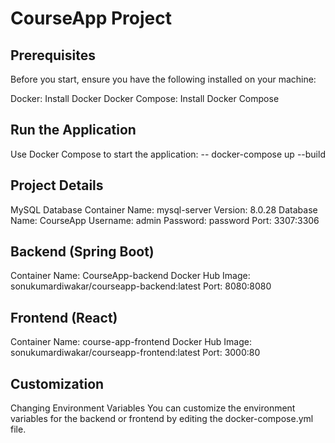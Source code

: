 # CourseApp Project
## Prerequisites
Before you start, ensure you have the following installed on your machine:

Docker: Install Docker
Docker Compose: Install Docker Compose

## Run the Application
Use Docker Compose to start the application:
-- docker-compose up --build
## Project Details
MySQL Database
Container Name: mysql-server
Version: 8.0.28
Database Name: CourseApp
Username: admin
Password: password
Port: 3307:3306
## Backend (Spring Boot)
Container Name: CourseApp-backend
Docker Hub Image: sonukumardiwakar/courseapp-backend:latest
Port: 8080:8080
## Frontend (React)
Container Name: course-app-frontend
Docker Hub Image: sonukumardiwakar/courseapp-frontend:latest
Port: 3000:80
## Customization
Changing Environment Variables
You can customize the environment variables for the backend or frontend by editing the docker-compose.yml file.
